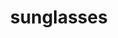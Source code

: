 ---
layout: smileys&emotion
title: sunglasses
emoji: sunglasses
permalink: 🕶.html
image: assets/img/3moji/sunglasses.png
---